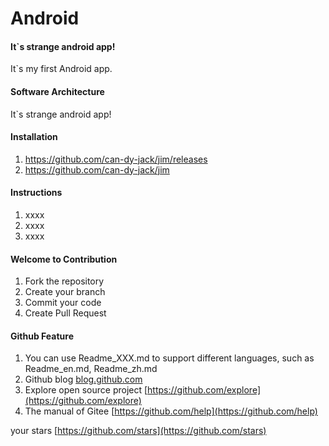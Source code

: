 # Android

#### It`s strange android app!

 It`s my first Android app.

#### Software Architecture
It`s strange android app!

#### Installation

1.  https://github.com/can-dy-jack/jim/releases
2.  https://github.com/can-dy-jack/jim

#### Instructions

1.  xxxx
2.  xxxx
3.  xxxx

#### Welcome to Contribution

1.  Fork the repository
2.  Create your branch
3.  Commit your code
4.  Create Pull Request

#### Github Feature
1.  You can use Readme\_XXX.md to support different languages, such as Readme\_en.md, Readme\_zh.md
2.  Github blog [blog.github.com](https://github.com)
3.  Explore open source project [https://github.com/explore](https://github.com/explore)
5.  The manual of Gitee [https://github.com/help](https://github.com/help)

your stars [https://github.com/stars](https://github.com/stars)
